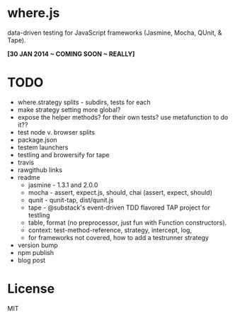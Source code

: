 where.js
========

data-driven testing for JavaScript frameworks (Jasmine, Mocha, QUnit, & Tape).

__[30 JAN 2014 ~ COMING SOON ~ REALLY]__

# TODO
+ where.strategy splits - subdirs, tests for each
+ make strategy setting more global? 
+ expose the helper methods? for their own tests? use metafunction to do it??
+ test node v. browser splits
+ package.json
+ testem launchers
+ testling and browersify for tape
+ travis
+ rawgithub links
+ readme
  - jasmine - 1.3.1 and 2.0.0
  - mocha - assert, expect.js, should, chai (assert, expect, should)
  - qunit - qunit-tap, dist/qunit.js
  - tape - @substack's event-driven TDD flavored TAP project for testling
  - table, format (no preprocessor, just fun with Function constructors).
  - context: test-method-reference, strategy, intercept, log, 
  - for frameworks not covered, how to add a testrunner strategy
+ version bump
+ npm publish
+ blog post

# License

MIT